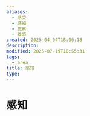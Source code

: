 ```yaml
---
aliases:
  - 感受
  - 感知
  - 觉察
  - 敏感
created: 2025-04-04T18:06:18
description: 
modified: 2025-07-19T10:55:31
tags:
  - area
title: 感知
type:
---
```


# 感知
